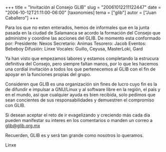 +++
title = "Invitación al Consejo GLIB"
slug = "20061012211122447"
date = "2006-10-12T21:11:00-06:00"
[taxonomies]
tema = ["glib"]
autor = ["Juan Caballero"]
+++

Para los que no esten enterados, hemos de informales que en la junta
pasada en la ciudad de Salamanca se acordo la formación del Consejo que
administre y coordine las acciones del GLIB. De momento esta conformado
por: Presidente: Nexos Secretario: Animas Tesorero: Jacob Eventos:
Bebeboy Difusión: Linxe Vocales: Guillo, Ceyusa, MasterLoki, Gard

Ya han visto que empezamos labores y estamos completando la estrucura
definitiva del Consejo, pero siempre faltan manos, por lo que les
hacemos una cordial invitación a todos los que pertenecemos al GLIB con
el fin de apoyar en la funciones propias del grupo.

<!-- more -->
Consideren que GLIB es una organización sin fines de lucro cuyo fin es
la de difundir e impulsar a GNU/Linux y al software libre en la región,
el país y en el mundo, así que cualquier ayuda es bien recibida, solo
pedimos que sean concientes de sus responsabilidades y demuestren el
compromiso con GLIB.

Si desean aceptar el reto de ir evagelizando y creciendo más cada día
pueden manifestar su interes en los comentarios o manden un correo a
<glib@glib.org.mx>

Recuerden, GLIB es y será tan grande como nosotros lo queramos.

Linxe
